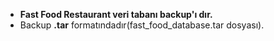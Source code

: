 
* **Fast Food Restaurant veri tabanı backup'ı dır.**
* Backup **.tar** formatındadır(fast_food_database.tar dosyası).
